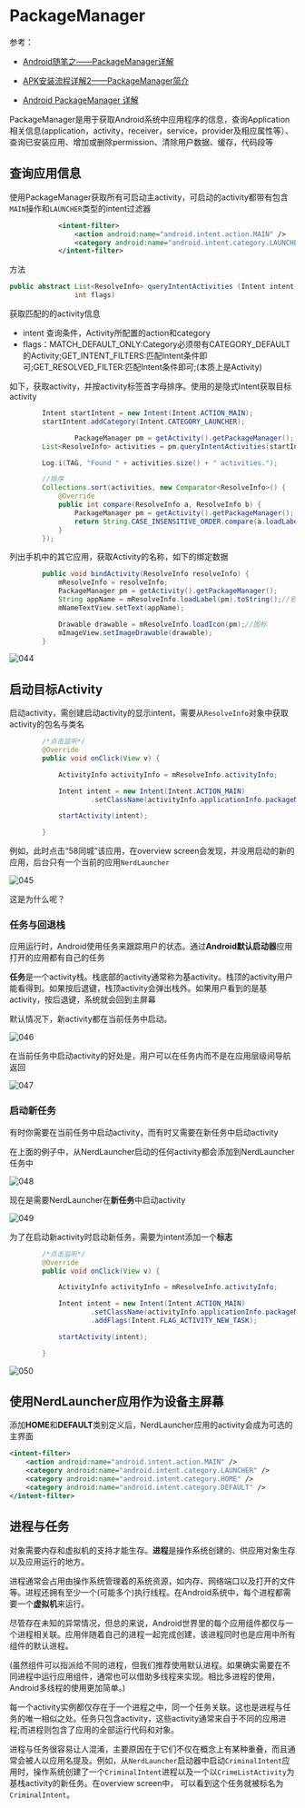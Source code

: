 # PackageManager

参考：

+ [Android随笔之——PackageManager详解](https://www.cnblogs.com/travellife/p/3932823.html)

+ [APK安装流程详解2——PackageManager简介](https://www.jianshu.com/p/c56376916d5e)
+ [Android PackageManager 详解](https://www.cnblogs.com/a284628487/archive/2013/06/01/3111913.html)

PackageManager是用于获取Android系统中应用程序的信息，查询Application相关信息(application，activity，receiver，service，provider及相应属性等）、查询已安装应用、增加或删除permission、清除用户数据、缓存，代码段等

## 查询应用信息

使用PackageManager获取所有可启动主activity，可启动的activity都带有包含`MAIN`操作和`LAUNCHER`类型的intent过滤器

```xml
            <intent-filter>
                <action android:name="android.intent.action.MAIN" />
                <category android:name="android.intent.category.LAUNCHER" />
            </intent-filter>
```

方法

```java
public abstract List<ResolveInfo> queryIntentActivities (Intent intent, 
                int flags)
```

获取匹配的的activity信息

+ intent 查询条件，Activity所配置的action和category
+ flags：MATCH_DEFAULT_ONLY:Category必须带有CATEGORY_DEFAULT的Activity;GET_INTENT_FILTERS:匹配Intent条件即可;GET_RESOLVED_FILTER:匹配Intent条件即可;(本质上是Activity)

如下，获取activity，并按activity标签首字母排序。使用的是隐式Intent获取目标activity

```java
        Intent startIntent = new Intent(Intent.ACTION_MAIN);
        startIntent.addCategory(Intent.CATEGORY_LAUNCHER); 

				PackageManager pm = getActivity().getPackageManager();
        List<ResolveInfo> activities = pm.queryIntentActivities(startIntent, 0);

        Log.i(TAG, "Found " + activities.size() + " activities.");

        //排序
        Collections.sort(activities, new Comparator<ResolveInfo>() {
            @Override
            public int compare(ResolveInfo a, ResolveInfo b) {
                PackageManager pm = getActivity().getPackageManager();
                return String.CASE_INSENSITIVE_ORDER.compare(a.loadLabel(pm).toString(), b.loadLabel(pm).toString());
            }
        });
```

列出手机中的其它应用，获取Activity的名称，如下的绑定数据

```java
        public void bindActivity(ResolveInfo resolveInfo) {
            mResolveInfo = resolveInfo;
            PackageManager pm = getActivity().getPackageManager();
            String appName = mResolveInfo.loadLabel(pm).toString();//名称
            mNameTextView.setText(appName);

            Drawable drawable = mResolveInfo.loadIcon(pm);//图标
            mImageView.setImageDrawable(drawable);
        }
```

![044](https://github.com/winfredzen/Android-Basic/blob/master/%E5%9F%BA%E7%A1%80%E7%9F%A5%E8%AF%86/images/044.png)

## 启动目标Activity

启动activity，需创建启动activity的显示intent，需要从`ResolveInfo`对象中获取activity的包名与类名

```java
        /*点击监听*/
        @Override
        public void onClick(View v) {

            ActivityInfo activityInfo = mResolveInfo.activityInfo;

            Intent intent = new Intent(Intent.ACTION_MAIN)
                    .setClassName(activityInfo.applicationInfo.packageName, activityInfo.name);

            startActivity(intent);

        }
```

例如，此时点击“58同城”该应用，在overview screen会发现，并没用启动的新的应用，后台只有一个当前的应用`NerdLauncher`

![045](https://github.com/winfredzen/Android-Basic/blob/master/%E5%9F%BA%E7%A1%80%E7%9F%A5%E8%AF%86/images/045.png)

这是为什么呢？



### 任务与回退栈

应用运行时，Android使用任务来跟踪用户的状态。通过**Android默认启动器**应用打开的应用都有自己的任务

**任务**是一个activity栈。栈底部的activity通常称为基activity。栈顶的activity用户能看得到。如果按后退键，栈顶activity会弹出栈外。如果用户看到的是基activity，按后退键，系统就会回到主屏幕

默认情况下，新activity都在当前任务中启动。

![046](https://github.com/winfredzen/Android-Basic/blob/master/%E5%9F%BA%E7%A1%80%E7%9F%A5%E8%AF%86/images/046.png)

在当前任务中启动activity的好处是，用户可以在任务内而不是在应用层级间导航返回

![047](https://github.com/winfredzen/Android-Basic/blob/master/%E5%9F%BA%E7%A1%80%E7%9F%A5%E8%AF%86/images/047.png)



### 启动新任务

有时你需要在当前任务中启动activity，而有时又需要在新任务中启动activity

在上面的例子中，从NerdLauncher启动的任何activity都会添加到NerdLauncher任务中

![048](https://github.com/winfredzen/Android-Basic/blob/master/%E5%9F%BA%E7%A1%80%E7%9F%A5%E8%AF%86/images/048.png)

现在是需要NerdLauncher在**新任务**中启动activity

![049](https://github.com/winfredzen/Android-Basic/blob/master/%E5%9F%BA%E7%A1%80%E7%9F%A5%E8%AF%86/images/049.png)

为了在启动新activity时启动新任务，需要为intent添加一个**标志**

```java
        /*点击监听*/
        @Override
        public void onClick(View v) {

            ActivityInfo activityInfo = mResolveInfo.activityInfo;

            Intent intent = new Intent(Intent.ACTION_MAIN)
                    .setClassName(activityInfo.applicationInfo.packageName, activityInfo.name)
                    .addFlags(Intent.FLAG_ACTIVITY_NEW_TASK);

            startActivity(intent);

        }
```

![050](https://github.com/winfredzen/Android-Basic/blob/master/%E5%9F%BA%E7%A1%80%E7%9F%A5%E8%AF%86/images/050.png)



## 使用NerdLauncher应用作为设备主屏幕

添加**HOME**和**DEFAULT**类别定义后，NerdLauncher应用的activity会成为可选的主界面

```xml
<intent-filter>
	<action android:name="android.intent.action.MAIN" /> 
	<category android:name="android.intent.category.LAUNCHER" /> 
	<category android:name="android.intent.category.HOME" /> 
	<category android:name="android.intent.category.DEFAULT" />
</intent-filter>
```



## 进程与任务

对象需要内存和虚拟机的支持才能生存。**进程**是操作系统创建的、供应用对象生存以及应用运行的地方。

进程通常会占用由操作系统管理着的系统资源，如内存、网络端口以及打开的文件等。进程还拥有至少一个(可能多个)执行线程。在Android系统中，每个进程都需要一个**虚拟机**来运行。

尽管存在未知的异常情况，但总的来说，Android世界里的每个应用组件都仅与一个进程相关联。应用伴随着自己的进程一起完成创建，该进程同时也是应用中所有组件的默认进程。

(虽然组件可以指派给不同的进程，但我们推荐使用默认进程。如果确实需要在不同进程中运行应用组件，通常也可以借助多线程来实现。相比多进程的使用，Android多线程的使用更加简单。)

每一个activity实例都仅存在于一个进程之中，同一个任务关联。这也是进程与任务的唯一相似之处。任务只包含activity，这些activity通常来自于不同的应用进程;而进程则包含了应用的全部运行代码和对象。

进程与任务很容易让人混淆，主要原因在于它们不仅在概念上有某种重叠，而且通常会被人以应用名提及。例如，从`NerdLauncher`启动器中启动`CriminalIntent`应用时，操作系统创建了一个`CriminalIntent`进程以及一个以`CrimeListActivity`为基栈activity的新任务。在overview screen中， 可以看到这个任务就被标名为`CriminalIntent`。













